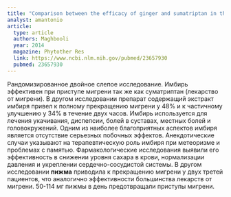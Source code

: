 ```yaml
---
title: "Comparison between the efficacy of ginger and sumatriptan in the ablative treatment of the common migraine"
analyst: amantonio
article:
  type: article
  authors: Maghbooli
  year: 2014
  magazine: Phytother Res
  link: https://www.ncbi.nlm.nih.gov/pubmed/23657930
  pubmed: 23657930
---
```


Рандомизированное двойное слепое исследование. Имбирь эффективен при приступе мигрени так же как суматриптан (лекарство от мигрени).
В другом исследовании препарат содержащий экстракт имбиря привел к полному прекращению мигрени у 48% и к частичному улучшению у 34% в течение двух часов.
Имбирь используется для лечения укачивания, диспепсии, болей в суставах, местных болей и головокружений. Одним из наиболее благоприятных аспектов имбиря является отсутствие серьезных побочных эффектов. Анекдотические случаи указывают на терапевтическую роль имбиря при метеоризме и проблемах с памятью. Фармакологические исследования выявили его эффективность в снижении уровня сахара в крови, нормализации давления и укреплении сердечно-сосудистой системы.
В другом исследовании **пижма** приводила к прекращению мигрени у двух третей пациентов, что аналогично эффективности большинства лекарств от мигрени. 50-114 мг пижмы в день предотвращали приступы мигрени.
